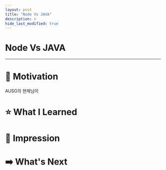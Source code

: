 ```yaml
---
layout: post
title: "Node Vs JAVA"
description: >
hide_last_modified: true
---
```


# Node Vs JAVA

---

# 🚂 Motivation

AUSG의 현제님이 

# ⭐ What I Learned

# 💭 Impression

# ➡️ **What's Next**
